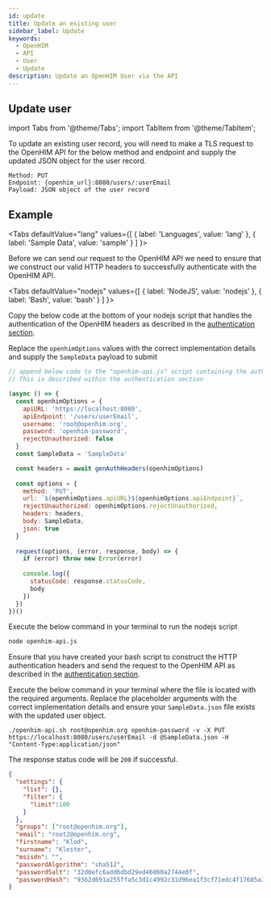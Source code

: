 ```yaml
---
id: update
title: Update an existing user
sidebar_label: Update
keywords:
  - OpenHIM
  - API
  - User
  - Update
description: Update an OpenHIM User via the API
---
```


## Update user

import Tabs from '@theme/Tabs';
import TabItem from '@theme/TabItem';

To update an existing user record, you will need to make a TLS request to the OpenHIM API for the below method and endpoint and supply the updated JSON object for the user record.


```curl
Method: PUT
Endpoint: {openhim_url}:8080/users/:userEmail
Payload: JSON object of the user record
```

## Example

<Tabs
  defaultValue="lang"
  values={[
    { label: 'Languages', value: 'lang' },
    { label: 'Sample Data', value: 'sample' }
  ]
}>
<TabItem value="lang">

  Before we can send our request to the OpenHIM API we need to ensure that we construct our valid HTTP headers to successfully authenticate with the OpenHIM API. 

  <Tabs
    defaultValue="nodejs"
    values={[
      { label: 'NodeJS', value: 'nodejs' },
      { label: 'Bash', value: 'bash' }
    ]
  }>
  <TabItem value="nodejs">

  Copy the below code at the bottom of your nodejs script that handles the authentication of the OpenHIM headers as described in the [authentication section](../introduction/authentication.md). 

  Replace the `openhimOptions` values with the correct implementation details and supply the `SampleData` payload to submit


  ```javascript
  // append below code to the "openhim-api.js" script containing the authentication methods. 
  // This is described within the authentication section

  (async () => {
    const openhimOptions = {
      apiURL: 'https://localhost:8080',
      apiEndpoint: '/users/userEmail',
      username: 'root@openhim.org',
      password: 'openhim-password',
      rejectUnauthorized: false
    }
    const SampleData = 'SampleData'

    const headers = await genAuthHeaders(openhimOptions)
    
    const options = { 
      method: 'PUT',
      url: `${openhimOptions.apiURL}${openhimOptions.apiEndpoint}`,
      rejectUnauthorized: openhimOptions.rejectUnauthorized,
      headers: headers,
      body: SampleData,
      json: true
    }
    
    request(options, (error, response, body) => {
      if (error) throw new Error(error)
    
      console.log({
        statusCode: response.statusCode,
        body
      })
    })
  })()
  ```

  Execute the below command in your terminal to run the nodejs script

  ```bash
  node openhim-api.js
  ```

  </TabItem>
    <TabItem value="bash">

  Ensure that you have created your bash script to construct the HTTP authentication headers and send the request to the OpenHIM API as described in the [authentication section](../introduction/authentication.md). 

  Execute the below command in your terminal where the file is located with the required arguments. Replace the placeholder arguments with the correct implementation details and ensure your `SampleData.json` file exists with the updated user object.

  ```curl
  ./openhim-api.sh root@openhim.org openhim-password -v -X PUT https://localhost:8080/users/userEmail -d @SampleData.json -H "Content-Type:application/json"
  ```

  </TabItem>
  </Tabs>

  The response status code will be `200` if successful.
</TabItem>
<TabItem value="sample">

  ```json
  {
    "settings": {
      "list": {},
      "filter": {
        "limit":100
      }
    },
    "groups": ["root@openhim.org"],
    "email": "root2@openhim.org",
    "firstname": "Klod",
    "surname": "Klester",
    "msisdn": "",
    "passwordAlgorithm": "sha512",
    "passwordSalt": "32d0efc6add6dbd29ed46060a2744e0f",
    "passwordHash": "9362d691a255ffa5c3d1c4992c31d96ea1f3cf71edc4f17685a29d634eaf9849e2d7a4f7237b7b2bca2fb17cee7ec05b4b9cae82c50a81158c45117136c9b3b7"
  }
  ```

</TabItem>
</Tabs>
